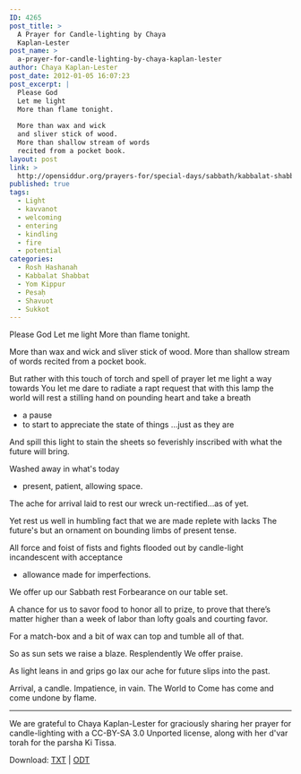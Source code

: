 ```yaml
---
ID: 4265
post_title: >
  A Prayer for Candle-lighting by Chaya
  Kaplan-Lester
post_name: >
  a-prayer-for-candle-lighting-by-chaya-kaplan-lester
author: Chaya Kaplan-Lester
post_date: 2012-01-05 16:07:23
post_excerpt: |
  Please God
  Let me light
  More than flame tonight.
  
  More than wax and wick
  and sliver stick of wood.
  More than shallow stream of words
  recited from a pocket book.
layout: post
link: >
  http://opensiddur.org/prayers-for/special-days/sabbath/kabbalat-shabbat/a-prayer-for-candle-lighting-by-chaya-kaplan-lester/
published: true
tags:
  - Light
  - kavvanot
  - welcoming
  - entering
  - kindling
  - fire
  - potential
categories:
  - Rosh Hashanah
  - Kabbalat Shabbat
  - Yom Kippur
  - Pesaḥ
  - Shavuot
  - Sukkot
---
```

<div class="english">
Please God
Let me light
More than flame tonight.

More than wax and wick
and sliver stick of wood.
More than shallow stream of words
recited from a pocket book.

But rather with this touch of torch
and spell of prayer
let me light a way towards You
let me dare
to radiate
a rapt request
that with this lamp
the world will rest
a stilling hand on pounding heart
and take a breath
- a pause
- to start
to appreciate
the state of things
...just as they are

And spill this light
to stain the sheets
so feverishly inscribed
with what the future will bring.

Washed away in what's today
- present, patient, allowing space.

The ache for arrival laid to rest
our wreck un-rectified...as of yet.

Yet rest us well
in humbling fact
that we are made replete with lacks
The future's but an ornament
on bounding limbs of present tense.

All force and foist
of fists and fights
flooded out by candle-light
incandescent with acceptance
- allowance made for imperfections.

We offer up our Sabbath rest
Forbearance on our table set.

A chance for us to savor food
to honor all
to prize, to prove
that there’s matter higher
than a week of labor
than lofty goals and courting favor.

For a match-box and a bit of wax
can top and tumble all of that.

So as sun sets
we raise a blaze.
Resplendently
We offer praise.

As light leans in
and grips go lax
our ache for future
slips into the past.

Arrival, a candle.
Impatience, in vain.
The World to Come
has come and come undone
by flame.
</div>
<hr />

We are grateful to Chaya Kaplan-Lester for graciously sharing her prayer for candle-lighting with a CC-BY-SA 3.0 Unported license, along with her d'var torah for the parsha Ki Tissa.

Download: <a href="http://opensiddur.org/wp-content/uploads/2012/01/Chaya-Kaplan-Lester-Ki-Tissa-and-A-Prayer-for-Candle-lighting.txt">TXT</a> | <a href="http://opensiddur.org/wp-content/uploads/2012/01/Chaya-Kaplan-Lester-Ki-Tissa-and-A-Prayer-for-Candle-lighting.odt">ODT</a>